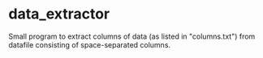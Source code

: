 # data_extractor
Small program to extract columns of data (as listed in "columns.txt") from datafile consisting of space-separated columns.

